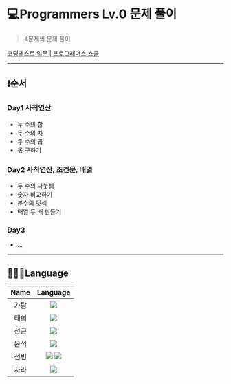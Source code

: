 # 💻Programmers Lv.0 문제 풀이

> 4문제씩 문제 풀이

[코딩테스트 입문 | 프로그래머스 스쿨](https://school.programmers.co.kr/learn/challenges/beginner?order=acceptance_desc&languages=javascript&page=1, "programmers link")

---
## ❗️순서
### Day1 사칙연산
- 두 수의 합
- 두 수의 차
- 두 수의 곱
- 몫 구하기

### Day2 사칙연산, 조건문, 배열
- 두 수의 나눗셈
- 숫자 비교하기
- 분수의 덧셈
- 배열 두 배 만들기

### Day3 
- ...



---
## 👨🏻‍💻Language
|  Name  |                                                                                                                                                        Language                                                                                                                                                        |
|:------:|:----------------------------------------------------------------------------------------------------------------------------------------------------------------------------------------------------------------------------------------------------------------------------------------------------------------------:|
|   가람   |                                                                                                     <img src="https://img.shields.io/badge/javascript-F7DF1E?style=for-the-badge&logo=javascript&logoColor=black">                                                                                                     |
|   태희   |                                                                                                     <img src="https://img.shields.io/badge/javascript-F7DF1E?style=for-the-badge&logo=javascript&logoColor=black">                                                                                                     |
|   선근   |                                                                                                     <img src="https://img.shields.io/badge/javascript-F7DF1E?style=for-the-badge&logo=javascript&logoColor=black">                                                                                                     |
|   윤석   |                                                                                                     <img src="https://img.shields.io/badge/javascript-F7DF1E?style=for-the-badge&logo=javascript&logoColor=black">                                                                                                     |
|   선빈   |                                                 <img src="https://img.shields.io/badge/javascript-F7DF1E?style=for-the-badge&logo=javascript&logoColor=black"> <img src="https://img.shields.io/badge/python-3776AB?style=for-the-badge&logo=python&logoColor=white">                                                  |
|   사라   |                                                                                                     <img src="https://img.shields.io/badge/javascript-F7DF1E?style=for-the-badge&logo=javascript&logoColor=black">                                                                                                     |







